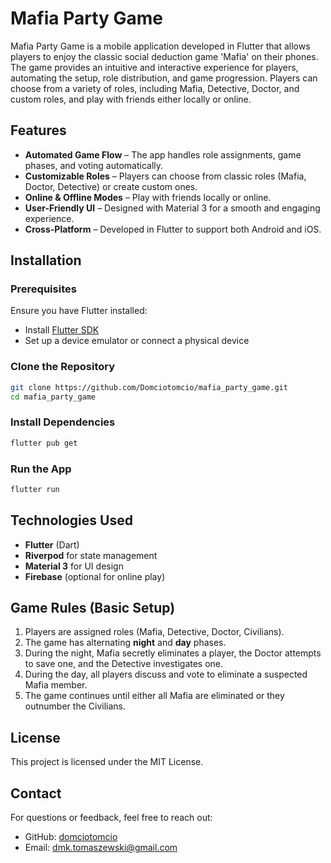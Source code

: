 # Mafia Party Game

Mafia Party Game is a mobile application developed in Flutter that allows players to enjoy the classic social deduction game 'Mafia' on their phones. The game provides an intuitive and interactive experience for players, automating the setup, role distribution, and game progression. Players can choose from a variety of roles, including Mafia, Detective, Doctor, and custom roles, and play with friends either locally or online.

## Features
- **Automated Game Flow** – The app handles role assignments, game phases, and voting automatically.
- **Customizable Roles** – Players can choose from classic roles (Mafia, Doctor, Detective) or create custom ones.
- **Online & Offline Modes** – Play with friends locally or online.
- **User-Friendly UI** – Designed with Material 3 for a smooth and engaging experience.
- **Cross-Platform** – Developed in Flutter to support both Android and iOS.

## Installation
### Prerequisites
Ensure you have Flutter installed:
- Install [Flutter SDK](https://flutter.dev/docs/get-started/install)
- Set up a device emulator or connect a physical device

### Clone the Repository
```sh
git clone https://github.com/Domciotomcio/mafia_party_game.git
cd mafia_party_game
```

### Install Dependencies
```sh
flutter pub get
```

### Run the App
```sh
flutter run
```

## Technologies Used
- **Flutter** (Dart)
- **Riverpod** for state management
- **Material 3** for UI design
- **Firebase** (optional for online play)

## Game Rules (Basic Setup)
1. Players are assigned roles (Mafia, Detective, Doctor, Civilians).
2. The game has alternating **night** and **day** phases.
3. During the night, Mafia secretly eliminates a player, the Doctor attempts to save one, and the Detective investigates one.
4. During the day, all players discuss and vote to eliminate a suspected Mafia member.
5. The game continues until either all Mafia are eliminated or they outnumber the Civilians.

## License
This project is licensed under the MIT License.

## Contact
For questions or feedback, feel free to reach out:
- GitHub: [domciotomcio](https://github.com/Domciotomcio)
- Email: dmk.tomaszewski@gmail.com